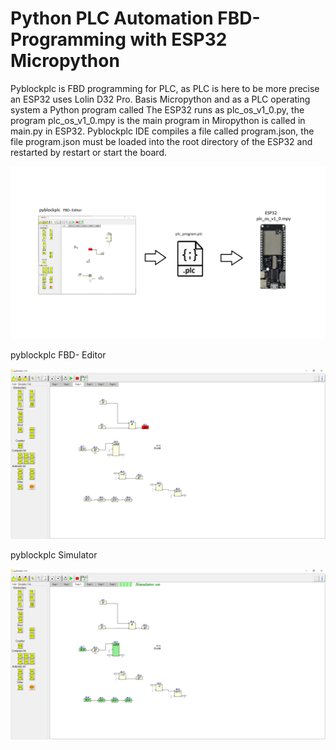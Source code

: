 # Python PLC Automation FBD- Programming with ESP32 Micropython



Pyblockplc is FBD programming for PLC, as PLC is here to be more precise an ESP32 uses Lolin D32 Pro.
Basis Micropython and as a PLC operating system a Python program called The ESP32 runs as
plc_os_v1_0.py, the program plc_os_v1_0.mpy is the main program in Miropython is called in main.py in ESP32.
Pyblockplc IDE compiles a file called program.json, the file program.json must be loaded into the root directory of the ESP32 and restarted by restart or start the board.

![](https://github.com/pyplc/pyblock_ide/blob/main/doc/pyblockplc_schema.png)

pyblockplc FBD- Editor

![](https://github.com/pyplc/pyblock_ide/blob/main/doc/pyblock_editor.png)

pyblockplc Simulator

![](https://github.com/pyplc/pyblock_ide/blob/main/doc/pyblock_simulator.png)


